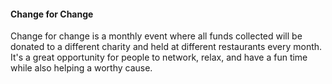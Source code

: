 #### Change for Change

Change for change is a monthly event where all funds collected will be donated to a different charity and held at different restaurants every month. It's a great opportunity for people to network, relax, and have a fun time while also helping a worthy cause.